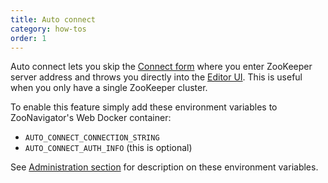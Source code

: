 ```yaml
---
title: Auto connect
category: how-tos
order: 1
---
```


Auto connect lets you skip the <a href="{{site.baseurl}}/images/screenshots/connect-form.png">Connect form</a> where you enter ZooKeeper server address and throws you directly into the <a href="{{site.baseurl}}/images/screenshots/znode-data-editor.png">Editor UI</a>. This is useful when you only have a single ZooKeeper cluster.

To enable this feature simply add these environment variables to ZooNavigator's Web Docker container:

- `AUTO_CONNECT_CONNECTION_STRING`
- `AUTO_CONNECT_AUTH_INFO` (this is optional)

See [Administration section]({{site.baseurl}}/administration/web-docker-options) for description on these environment variables.
